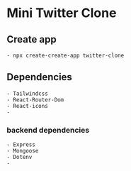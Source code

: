 # Mini Twitter Clone

## Create app

    - npx create-create-app twitter-clone

## Dependencies

    - Tailwindcss
    - React-Router-Dom
    - React-icons
    -

### backend dependencies

    - Express
    - Mongoose
    - Dotenv
    -
